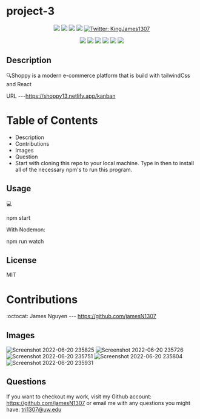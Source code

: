 # project-3

<p align="center">
    <img src="https://img.shields.io/github/last-commit/jamesN1307/Shoppy-dashboard" />
    <img src="https://img.shields.io/github/languages/top/jamesN1307/Shoppy-dashboard"  />
    <img src="https://img.shields.io/github/issues/jamesN1307/Shoppy-dashboard" />
    <img src="https://img.shields.io/github/last-commit/jamesN1307/Shoppy-dashboard" >
    <a href="https://twitter.com/KingJames1307">
        <img alt="Twitter: KingJames1307" src="https://img.shields.io/twitter/follow/KingJames1307.svg?style=social" target="_blank" />
    </a>
</p>
  
<p align="center">
    <img src="https://img.shields.io/badge/Javascript-yellow" />
    <img src="https://img.shields.io/badge/-node.js-green" />
    <img src="https://img.shields.io/badge/-React-lightgrey" />
    <img src="https://img.shields.io/badge/-express-orange" />
    <img src="https://img.shields.io/badge/-tailwind-blue" />
    <img src="https://img.shields.io/badge/-syncfusion-orange" />
</p>
</p>
   
## Description

🔍Shoppy is a modern e-commerce platform that is build with tailwindCss and React 

URL ---https://shoppy13.netlify.app/kanban


# Table of Contents
* Description
* Contributions
* Images 
* Question
* Start with cloning this repo to your local machine. Type in then to install all of the necessary npm's to run this program. 

## Usage
💻

npm start

With Nodemon:

npm run watch


## License
MIT

# Contributions
:octocat: James Nguyen --- https://github.com/jamesN1307



## Images 
![Screenshot 2022-06-20 235825](https://user-images.githubusercontent.com/97413286/174736351-c4e207d1-ead6-464e-a846-78f9025383e7.png)
![Screenshot 2022-06-20 235726](https://user-images.githubusercontent.com/97413286/174736357-ff69213d-564e-42c2-be57-2653c7bfc76e.png)
![Screenshot 2022-06-20 235751](https://user-images.githubusercontent.com/97413286/174736374-a53dab90-89ba-4527-89bd-8c133edcde00.png)
![Screenshot 2022-06-20 235804](https://user-images.githubusercontent.com/97413286/174736378-4e98073e-3c81-4a98-a66d-a007907946d6.png)
![Screenshot 2022-06-20 235931](https://user-images.githubusercontent.com/97413286/174736464-ff666274-7b23-47a1-8e95-c502ec9e392d.png)


## Questions
If you want to checkout my work, visit my Github account: https://github.com/jamesN1307 or
email me with any questions you might have: tri1307@uw.edu

